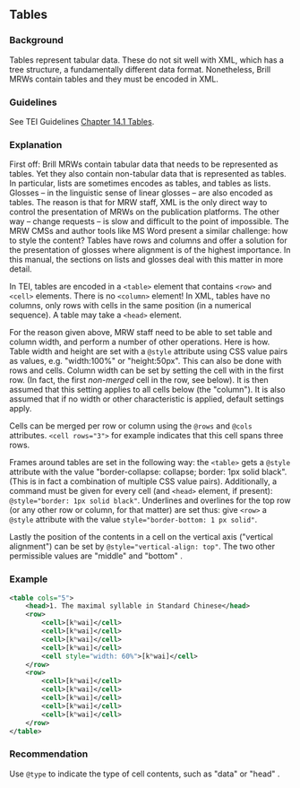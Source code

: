 ## Tables

### Background

Tables represent tabular data. These do not sit well with XML, which has a tree structure, a fundamentally different data format. Nonetheless, Brill MRWs contain tables and they must be encoded in XML.

### Guidelines

See TEI Guidelines [Chapter 14.1 Tables](http://www.tei-c.org/release/doc/tei-p5-doc/en/html/FT.html#FTTAB).

### Explanation

First off: Brill MRWs contain tabular data that needs to be represented as tables. Yet they also contain non-tabular data that is represented as tables. In particular, lists are sometimes encodes as tables, and tables as lists. Glosses – in the linguistic sense of linear glosses – are also encoded as tables. The reason is that for MRW staff,  XML is the only direct way to control the presentation of MRWs on the publication platforms. The other way – change requests – is slow and difficult to the point of impossible. The MRW CMSs and author tools like MS Word present a similar challenge: how to style the content? Tables have rows and columns and offer a solution for the presentation of glosses where alignment is of the highest importance. In this manual, the sections on lists and glosses deal with this matter in more detail.

In TEI, tables are encoded in a `<table>` element that contains `<row>` and `<cell>` elements. There is no `<column>` element! In XML, tables have no columns, only rows with cells in the same position (in a numerical sequence). A table may take a `<head>` element.

For the reason given above, MRW staff need to be able to set table and column width, and perform a number of other operations. Here is how. Table width and height are set with a `@style` attribute using CSS value pairs as values, e.g. "width:100%" or "height:50px". This can also be done with rows and cells. Column width can be set by setting the cell with in the first row. (In fact, the first _non-merged_ cell in the row, see below). It is then assumed that this setting applies to all cells below (the "column"). It is also assumed that if no width or other characteristic is applied, default settings apply.

Cells can be merged per row or column using the `@rows` and `@cols` attributes. `<cell rows="3">` for example indicates that this cell spans three rows.

Frames around tables are set in the following way: the `<table>` gets a `@style` attribute with the value "border-collapse: collapse; border: 1px solid black". (This is in fact a combination of multiple CSS value pairs). Additionally, a command must be given for every cell (and `<head>` element, if present): `@style="border: 1px solid black"`. Underlines and overlines for the top row (or any other row or column, for that matter) are set thus: give `<row>` a `@style` attribute with the value `style="border-bottom: 1 px solid"`.

Lastly the position of the contents in a cell on the vertical axis ("vertical alignment") can be set by `@style="vertical-align: top"`. The two other permissible values are "middle" and "bottom" .

### Example
```xml
<table cols="5">
    <head>1. The maximal syllable in Standard Chinese</head>
    <row>
        <cell>[kʰwai]</cell>
        <cell>[kʰwai]</cell>
        <cell>[kʰwai]</cell>
        <cell>[kʰwai]</cell>
        <cell style="width: 60%">[kʰwai]</cell>
    </row>
    <row>
        <cell>[kʰwai]</cell>
        <cell>[kʰwai]</cell>
        <cell>[kʰwai]</cell>
        <cell>[kʰwai]</cell>
        <cell>[kʰwai]</cell>
    </row>
</table>
```

### Recommendation

Use `@type` to indicate the type of cell contents, such as "data" or "head" .

